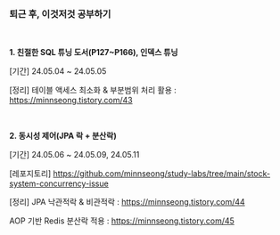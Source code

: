 <h3> 퇴근 후, 이것저것 공부하기 </h3>

<br>

**1. 친절한 SQL 튜닝 도서(P127~P166), 인덱스 튜닝**

[기간] 24.05.04 ~ 24.05.05

[정리] 테이블 액세스 최소화 & 부분범위 처리 활용 : https://minnseong.tistory.com/43

<br>

**2. 동시성 제어(JPA 락 + 분산락)**

[기간] 24.05.06 ~ 24.05.09, 24.05.11

[레포지토리] https://github.com/minnseong/study-labs/tree/main/stock-system-concurrency-issue

[정리] JPA 낙관적락 & 비관적락 : https://minnseong.tistory.com/44

AOP 기반 Redis 분산락 적용 : https://minnseong.tistory.com/45
